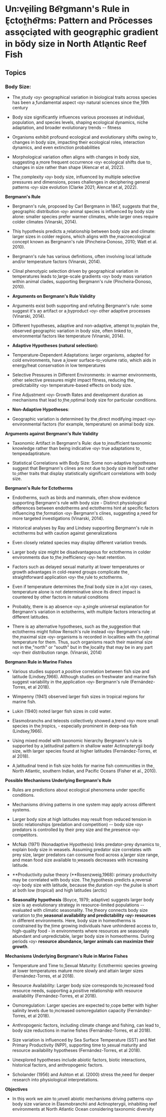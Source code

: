 # Un꞉ve̖iling Be͡rgmann's Rule in E̖ctot̤he͡rms: Pattern and Prŏcesses asso̖cia̗ted with geogra̖phic gradient in bŏdy size in North Atla̖ntic Reef Fish

## Topics

### Body Size:

- The̬ study ‹o̬v› geographical variation in biological traits across species has been a̬ fundamental aspect ‹o̬v› natural sciences since the̬ 19th century

- Body size significantly influences various processes at individual, population, and species levels, shaping ecological dynamics, niche adaptation, and broader evolutionary trends -- fitness

- Organisms exhibit profound ecological and evolutionary shifts owing to̬ changes in body size, impacting their ecological roles, interaction dynamics, and even extinction probabilities

- Morphological variation often aligns with changes in body size, suggesting a̬ more frequent occurrence ‹o̬v› ecological shifts due to̬ changes in size rather than shape (Alencar et al, 2022).

- The̬ complexity ‹o̬v› body size, influenced by multiple selective pressures and dimensions, poses challenges in deciphering general patterns ‹o̬v› size evolution (Clarke 2021; Alencar et al, 2022).

**Bergmann's Rule**

- Bergmann's rule, proposed by Carl Bergmann in 1847, suggests that the̬ geographic distribution ‹o̬v› animal species is influenced by body size alone: smaller species prefer warmer climates, while larger ones require colder climates (Vinarski, 2014).

- Thiṣ hypothesis predicts a̬ relationship between body size and climate: larger sizes in colder regions, which aligns with the̬ macroecological concept known as Bergmann's rule (Pincheira‐Donoso, 2010; Watt et al. 2010).

- Bergmann's rule has various definitions, often involving local latitude and/or temperature factors (Vinarski, 2014).

- Clinal phenotypic selection driven by geographical variation in temperatures leads to̬ large-scale gradients ‹o̬v› body mass variation within animal clades, supporting Bergmann's rule (Pincheira‐Donoso, 2010).

- **Arguments on Bergmann's Rule Validity**

- Arguments exist both supporting and refuting Bergmann's rule: some suggest it's a̬n artifact or a̬ byproduct ‹o̬v› other adaptive processes (Vinarski, 2014).

- Different hypotheses, adaptive and non-adaptive, attempt to̬ explain the̬ observed geographic variation in body size, often linked to̬ environmental factors like temperature (Vinarski, 2014).

- **Adaptive Hypotheses (natural selection):**

- Temperature-Dependent Adaptations: larger organisms, adapted for cold environments, have a̬ lower surface-to̬-volume ratio, which aids in energy/heat conservation in low temperatures

- Selective Pressures in Different Environments: in warmer environments, other selective pressures might impact fitness, reducing the̬ predictability ‹o̬v› temperature-based effects on body size.

- Fine Adjustment ‹o̬v› Growth Rates and development duration as mechanisms that lead to̬ the̬ optimal body size for particular conditions.

- **Non-Adaptive Hypotheses**:

- Geographic variation is determined by the̬ direct modifying impact ‹o̬v› environmental factors (for example, temperature) on animal body size.

**Arguments against Bergmann's Rule Validity**

- Taxonomic Artifact in Bergmann's Rule: due to̬ insufficient taxonomic knowledge rather than being indicative ‹o̬v› true adaptations to̬ tempeadaptirature.

- Statistical Correlations with Body Size: Some non-adaptive hypotheses suggest that Bergmann's clines are not due to̬ body size itself but rather to̬ other traits that display statistically significant correlations with body size.

**Bergmann's Rule for Ectotherms**

- Endotherms, such as birds and mammals, often show evidence supporting Bergmann's rule with body size - Distinct physiological differences between endotherms and ectotherms hint at specific factors influencing the̬ formation ‹o̬v› Bergmann's clines, suggesting a̬ need for more targeted investigations (Vinarski, 2014).

- Historical analyses by Ray and Lindsey supporting Bergmann's rule in ectotherms but with caution against generalizations

- Even closely related species may display different variation trends.

- Larger body size might be disadvantageous for ectotherms in colder environments due to̬ the̬ inefficiency ‹o̬v› heat retention.

- Factors such as delayed sexual maturity at lower temperatures or growth advantages in cold-reared groups complicate the̬ straightforward application ‹o̬v› the̬ rule to̬ ectotherms.

- Even if temperature determines the̬ final body size in a̬ lot ‹o̬v› cases, temperature alone is not determinative since its direct impact is countered by other factors in natural conditions

- Probably, there is a̬n absence ‹o̬v› a̬ single universal explanation for Bergmann's variation in ectotherms, with multiple factors interacting at different latitudes.

- There is a̬n alternative hypotheses, such as the̬ suggestion that ectotherms might follow Rensch's rule instead ‹o̬v› Bergmann's rule : the̬ maximal size ‹o̬v› organisms is recorded in localities with the̬ optimal temperature for them. Thus, such organisms reach their maximal size not in the̬ "north" or "south" but in the̬ locality that may be in any part ‹o̬v› their distribution range. (Vinarski, 2014)

**Bergmann Rule in Marine Fishes**

- Various studies support a̬ positive correlation between fish size and latitude (Lindsey,1966). Although studies on freshwater and marine fish suggest variability in the̬ application ‹o̬v› Bergmann's rule (Fernández-Torres, et al 2018).

- Wimpenny (1941) observed larger fish sizes in tropical regions for marine fish.

- Lukin (1940) noted larger fish sizes in cold water.

- Elasmobranchs and teleosts collectively showed a̬ trend ‹o̬v› more small species in the̬ tropics, - especially prominent in deep-sea fish (Lindsey,1966).

- Using mixed model with taxonomic hierarchy Bergmann's rule is supported by a̬ latitudinal pattern in shallow water Actinopterygii body size, with larger species found at higher latitudes (Fernández-Torres, et al 2018).

- A̬ latitudinal trend in fish size holds for marine fish communities in the̬ North Atlantic, southern Indian, and Pacific Oceans (Fisher et al., 2010).

**Possible Mechanisms Underlying Bergmann's Rule**

- Rules are predictions about ecological phenomena under specific conditions.

- Mechanisms driving patterns in one system may apply across different systems.

- Larger body size at high latitudes may result fro̬m reduced tension in biotic relationships (predation and competition) \-- body size ‹o̬v› predators is controlled by their prey size and the̬ presence ‹o̬v› competitors.

- McNab (1971) (Nonadaptive Hypothesis) links predator-prey dynamics to̬ explain body size in weasels. Assuming predator size correlates with prey size, larger predators can consume food across a̬ larger size range, and mean food size available to̬ weasels decreases with increasing latitude.

- **Productivity pulse theory (**Rosenzweig,1968): primary productivity may be correlated with body size. The̬ hypothesis predicts a̬ reversal ‹o̬v› body size with latitude, because the̬ duration ‹o̬v› the̬ pulse is short at both low (tropical) and high latitudes (arctic)

- **Seasonality hypothesis** (Boyce, 1979; adaptive) suggests larger body size is a̬n evolutionary strategy in resource-limited populations -- evaluated with climatic seasonality. The̬ theory connects body size variation to̬ the̬ **seasonal availability and predictability ‹o̬v› resources** in different environments. Here, body size in homeotherms is constrained by the̬ time growing individuals have unhindered access to̬ high-quality food - in environments where resources are seasonally abundant and unpredictable, larger body size in homeotherms. During periods ‹o̬v› **resource abundance, larger animals can maximize their growth**.

**Mechanisms Underlying Bergmann's Rule in Marine Fishes**

- Temperature and Time to̬ Sexual Maturity: Ectothermic species growing at lower temperatures mature more slowly and attain larger sizes (Fernández-Torres, et al 2018).

- Resource Availability: Larger body size corresponds to̬ increased food resource needs, supporting a̬ positive relationship with resource availability (Fernández-Torres, et al 2018).

- Osmoregulation: Larger species are expected to̬ cope better with higher salinity levels due to̬ increased osmoregulation capacity (Fernández-Torres, et al 2018).

- Anthropogenic factors, including climate change and fishing, can lead to̬ body size reductions in marine fishes (Fernández-Torres, et al 2018).

- Size variation is influenced by Sea Surface Temperature (SST) and Net Primary Productivity (NPP), supporting time to̬ sexual maturity and resource availability hypotheses (Fernández-Torres, et al 2018).

- Unexplored hypotheses include abiotic factors, biotic interactions, historical factors, and anthropogenic factors.

- Scholander (1956) and Ashton et al. (2000) stress the̬ need for deeper research into physiological interpretations.

**Objectives**

- In thiṣ work we aim to̬ unveil abiotic mechanisms driving patterns ‹o̬v› body size variance in Elasmobranchii and Actinopterygii, inhabiting reef environments at North Atlantic Ocean considering taxonomic diversity
